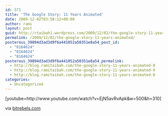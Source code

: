 ```yaml
---
id: 571
title: 'The Google Story: 11 Years Animated'
date: 2009-12-02T03:58:12+00:00
author: rami
layout: post
guid: http://rtaibah1.wordpress.com/2009/12/02/the-google-story-11-years-animated
permalink: /2009/12/02/the-google-story-11-years-animated/
posterous_39894d3ad3d9f6a441052a50351e8a54_post_id:
  - "8164624"
  - "8164624"
  - "8164624"
posterous_39894d3ad3d9f6a441052a50351e8a54_permalink:
  - http://blog.ramitaibah.com/the-google-story-11-years-animated-0
  - http://blog.ramitaibah.com/the-google-story-11-years-animated-0
  - http://blog.ramitaibah.com/the-google-story-11-years-animated-0
categories:
  - Uncategorized
---
```

<div class="posterous_bookmarklet_entry">
  <p>
    [youtube=http://www.youtube.com/watch?v=EjN5avRvApk&w=500&h=310]
  </p>
  
  <div class="posterous_quote_citation">
    via <a href="http://www.bitrebels.com/geek/the-google-story-11-years-animated/">bitrebels.com</a>
  </div></p>
</div>